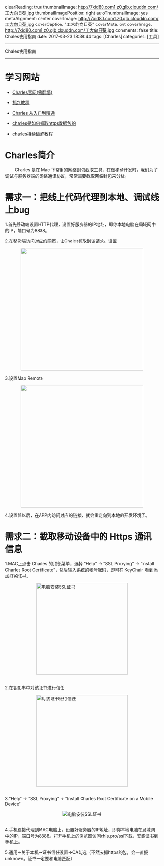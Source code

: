 clearReading: true
thumbnailImage: http://7xid80.com1.z0.glb.clouddn.com/工大向日葵.jpg
thumbnailImagePosition: right
autoThumbnailImage: yes
metaAlignment: center
coverImage: http://7xid80.com1.z0.glb.clouddn.com/工大向日葵.jpg
coverCaption: "工大的向日葵"
coverMeta: out
coverImage: http://7xid80.com1.z0.glb.clouddn.com/工大向日葵.jpg
comments: false
title: Chales使用指南
date: 2017-03-23 18:38:44
tags: [Charles]
categories: [工具]

---
Chales使用指南
<!-- more -->
***
# 学习网站


 * [Charles官网(需翻墙)](https://www.charlesproxy.com/)
 
 * [抓包教程](http://www.jianshu.com/p/5539599c7a25)
 
 * [Charles 从入门到精通]( http://blog.devtang.com/2015/11/14/charles-introduction/)
 
 * [charles是如何抓取https数据包的](http://legendtkl.com/2015/11/30/charles-https/)

 * [charles持续破解教程]( http://charles.iiilab.com/)

 



# Charles简介

&nbsp;&nbsp;&nbsp;&nbsp;&nbsp;&nbsp;&nbsp;&nbsp;Charles 是在 Mac 下常用的网络封包截取工具，在做移动开发时，我们为了调试与服务器端的网络通讯协议，常常需要截取网络封包来分析。



# 需求一：把线上代码代理到本地、调试线上bug

1.首先移动端设置HTTP代理，设置好服务器的IP地址，即你本地电脑在局域网中的IP，端口号为8888。

2.在移动端访问对应的网页，让Chales抓取到该请求。设置
<div style="display:flex;justify-content: center;">
<img  width=400px height= 400px src="http://7xid80.com1.z0.glb.clouddn.com/charles1.png" />
</div>

3.设置Map Remote
<div style="display:flex;justify-content: center;">
<img  width=400px height= 400px src="http://7xid80.com1.z0.glb.clouddn.com/charles2.png" />
</div>

4.设置好以后，在APP内访问对应的链接，就会重定向到本地的开发环境了。

# 需求二：截取移动设备中的 Https 通讯信息

1.MAC上点击 Charles 的顶部菜单，选择 “Help” -> “SSL Proxying” -> “Install Charles Root Certificate”，然后输入系统的帐号密码，即可在 KeyChain 看到添加好的证书。

<div style="display:flex;justify-content: center;">
<img  width=300px height="300px" src="http://7xid80.com1.z0.glb.clouddn.com/https.png" alt="电脑安装SSL证书"/>
</div><br/>


2.在钥匙串中对该证书进行信任

<div style="display:flex;justify-content: center;">
<img  width=300px height="300px" src="http://7xid80.com1.z0.glb.clouddn.com/https2.png" alt="对该证书进行信任"/>
</div><br/>

3.“Help” -> “SSL Proxying” -> “Install Charles Root Certificate on a Mobile Device”
<div style="display:flex;justify-content: center;">
<img  src="http://7xid80.com1.z0.glb.clouddn.com/https3.png?id=2" alt="电脑安装SSL证书"/>
</div><br/>


4.手机连接代理到MAC电脑上，设置好服务器的IP地址，即你本地电脑在局域网中的IP，端口号为8888。打开手机上的浏览器访问chls.pro/ssl下载，安装证书到手机上。

5.通用->关于本机->证书信任设置->CA勾选（不然去抓https的包，会一直报unknown。证书一定要和电脑匹配） 